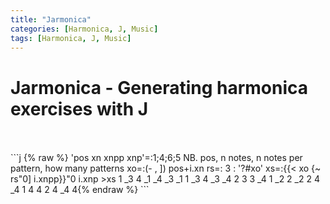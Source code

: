 ```yaml
---
title: "Jarmonica"
categories: [Harmonica, J, Music]
tags: [Harmonica, J, Music]
---
```


# Jarmonica - Generating harmonica exercises with J
<br/>
<br/>
```j
{% raw %}  'pos xn xnpp xnp'=:1;4;6;5 NB. pos, n notes, n notes per pattern, how many patterns
   xo=:(- , ]) pos+i.xn
   rs=: 3 : '?#xo'
   xs=:{{< xo {~ rs"0] i.xnpp}}"0 i.xnp
   >xs
 1 _3  4 _1 _4 _3
_1  1 _3  4 _3 _4
 2  3  3 _4  1 _2
 2 _2  2  4 _4  1
 4  4  2  4 _4  4{% endraw %}
 ```
<br/>
